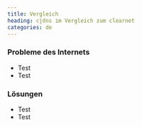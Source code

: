 ```yaml
---
title: Vergleich
heading: cjdns im Vergleich zum clearnet
categories: de
---
```

<div class="pure-u-md-1-2" markdown="1">

### Probleme des Internets

* Test
* Test

</div>
<div class="pure-u-md-1-2" markdown="1">

### Lösungen

* Test
* Test

</div>

